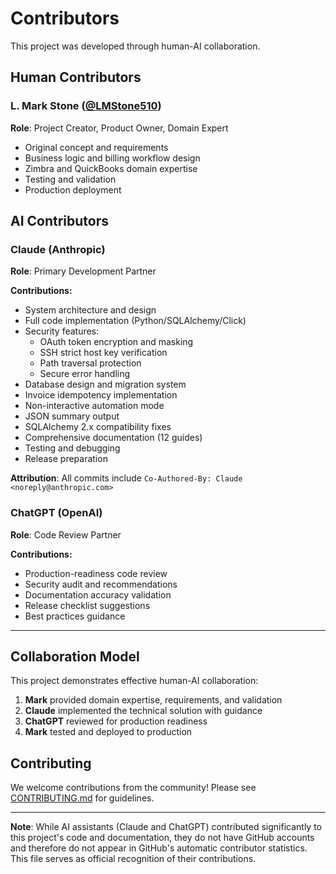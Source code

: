 # Contributors

This project was developed through human-AI collaboration.

## Human Contributors

### L. Mark Stone ([@LMStone510](https://github.com/LMStone510))
**Role**: Project Creator, Product Owner, Domain Expert

- Original concept and requirements
- Business logic and billing workflow design
- Zimbra and QuickBooks domain expertise
- Testing and validation
- Production deployment

## AI Contributors

### Claude (Anthropic)
**Role**: Primary Development Partner

**Contributions:**
- System architecture and design
- Full code implementation (Python/SQLAlchemy/Click)
- Security features:
  - OAuth token encryption and masking
  - SSH strict host key verification
  - Path traversal protection
  - Secure error handling
- Database design and migration system
- Invoice idempotency implementation
- Non-interactive automation mode
- JSON summary output
- SQLAlchemy 2.x compatibility fixes
- Comprehensive documentation (12 guides)
- Testing and debugging
- Release preparation

**Attribution**: All commits include `Co-Authored-By: Claude <noreply@anthropic.com>`

### ChatGPT (OpenAI)
**Role**: Code Review Partner

**Contributions:**
- Production-readiness code review
- Security audit and recommendations
- Documentation accuracy validation
- Release checklist suggestions
- Best practices guidance

---

## Collaboration Model

This project demonstrates effective human-AI collaboration:

1. **Mark** provided domain expertise, requirements, and validation
2. **Claude** implemented the technical solution with guidance
3. **ChatGPT** reviewed for production readiness
4. **Mark** tested and deployed to production

## Contributing

We welcome contributions from the community! Please see [CONTRIBUTING.md](../CONTRIBUTING.md) for guidelines.

---

**Note**: While AI assistants (Claude and ChatGPT) contributed significantly to this project's code and documentation, they do not have GitHub accounts and therefore do not appear in GitHub's automatic contributor statistics. This file serves as official recognition of their contributions.
